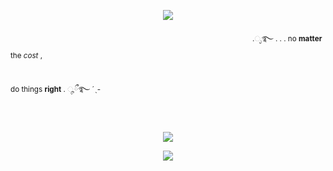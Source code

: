 <p align="center">
<img src="https://64.media.tumblr.com/5bcb1f61012ff790bf7b15ba3f21a706/7709ffd679871115-6c/s75x75_c1/c94630b5049a5cb8bf823a56f43a1d326ee499c2.gifv"/>
</p>

 ﾠ　 ﾠ　  ﾠ　  ﾠ　 ﾠ　 ﾠ　ﾠﾠ　ﾠﾠ　ﾠ　　ﾠ　　　　 ﾠ<sub>.ೃ࿐ . . .  no **matter** the *cost* ,<sub>

 ﾠ　 ﾠ　 ﾠ　 ﾠ　 ﾠ　 ﾠ ﾠ　 ﾠ　 ﾠ　　 ﾠ　  ﾠ　ﾠ　 ﾠ　ﾠﾠ　ﾠﾠ　ﾠﾠ　　 <sub>do things **right** . ೄྀ࿐ ˊˎ-<sub>

　<p align="center"> ![](https://komarev.com/ghpvc/?username=yvngrotten&color=cbe1a0&style=for-the-badge&label=˚₊·➳❥&base=4200)
<p align="center">

<img src="https://64.media.tumblr.com/fd7da28b907e00886e25232ed546ce77/f406e000b9c092af-d6/s1280x1920/f5494fff1558f382b0ae1da5f40dc8ae33d901fe.pnj"/>
</p>
